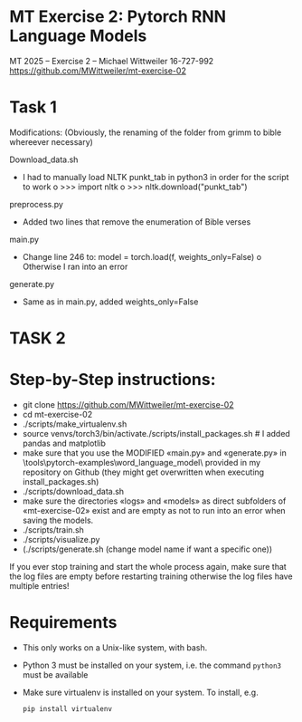 # MT Exercise 2: Pytorch RNN Language Models

MT 2025 – Exercise 2 – Michael Wittweiler 16-727-992
https://github.com/MWittweiler/mt-exercise-02 

# Task 1

Modifications:
(Obviously, the renaming of the folder from grimm to bible whereever necessary)

Download_data.sh
-	I had to manually load NLTK punkt_tab in python3 in order for the script to work
o	>>> import nltk
o	>>> nltk.download("punkt_tab")

preprocess.py
-	Added two lines that remove the enumeration of Bible verses

main.py
-	Change line 246 to: model = torch.load(f, weights_only=False)
o	Otherwise I ran into an error

generate.py
-	Same as in main.py, added weights_only=False



# TASK 2

# Step-by-Step instructions:
- git clone https://github.com/MWittweiler/mt-exercise-02
- cd mt-exercise-02
- ./scripts/make_virtualenv.sh
- source venvs/torch3/bin/activate./scripts/install_packages.sh # I added pandas and matplotlib
- make sure that you use the MODIFIED «main.py» and «generate.py» in \tools\pytorch-examples\word_language_model\ provided in my repository on Github (they might get overwritten when executing install_packages.sh)
- ./scripts/download_data.sh
- make sure the directories «logs» and «models» as direct subfolders of «mt-exercise-02» exist and are empty as not to run into an error when saving the models. 
- ./scripts/train.sh
- ./scripts/visualize.py
- (./scripts/generate.sh (change model name if want a specific one))

If you ever stop training and start the whole process again, make sure that the log files are empty before restarting training otherwise the log files have multiple entries!

# Requirements

- This only works on a Unix-like system, with bash.
- Python 3 must be installed on your system, i.e. the command `python3` must be available
- Make sure virtualenv is installed on your system. To install, e.g.

    `pip install virtualenv`



